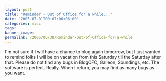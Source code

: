 ```yaml
---
layout: post
title: "Reminder - Out of Office for a while..."
date: "2005-07-01T00:07:00+06:00"
categories: misc 
tags: 
banner_image: 
permalink: /2005/06/30/Reminder-Out-of-Office-for-a-while
---
```


I'm not sure if I will have a chance to blog again tomorrow, but I just wanted to remind folks I will be on vacation from this Saturday till the Saturday after that. Please do not find any bugs in BlogCFC, Galleon, Soundings, etc. The software is perfect. Really. When I return, you may find as many bugs as you want.